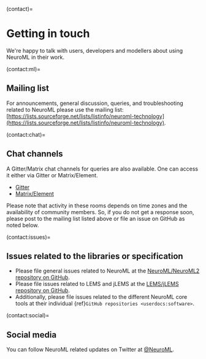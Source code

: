 (contact)=
# Getting in touch

We're happy to talk with users, developers and modellers about using NeuroML in their work.

(contact:ml)=
## Mailing list

For announcements, general discussion, queries, and troubleshooting related to NeuroML please use the mailing list: [https://lists.sourceforge.net/lists/listinfo/neuroml-technology](https://lists.sourceforge.net/lists/listinfo/neuroml-technology).

(contact:chat)=
## Chat channels

A Gitter/Matrix chat channels for queries are also available.
One can access it either via Gitter or Matrix/Element.

- [Gitter](https://gitter.im/NeuroML/community)
- [Matrix/Element](https://matrix.to/#/!EQLdKYsJxEfGHAybdP:gitter.im?via=gitter.im&via=matrix.org)

Please note that activity in these rooms depends on time zones and the availability of community members.
So, if you do not get a response soon, please post to the mailing list listed above or file an issue on GitHub as noted below.

(contact:issues)=
##  Issues related to the libraries or specification

- Please file general issues related to NeuroML at the [NeuroML/NeuroML2 repository on GitHub](https://github.com/NeuroML/NeuroML2/issues).
- Please file issues related to LEMS and jLEMS at the [LEMS/jLEMS repository on GitHub](https://github.com/LEMS/jLEMS/issues).
- Additionally, please file issues related to the different NeuroML core tools at their individual {ref}`GitHub repositories <userdocs:software>`.

(contact:social)=
##  Social media

You can follow NeuroML related updates on Twitter at [@NeuroML](https://twitter.com/NeuroML).
